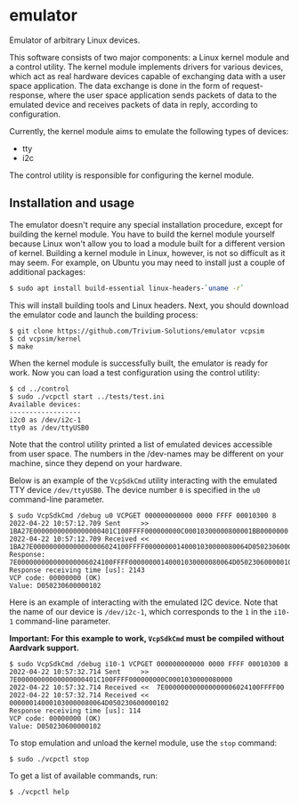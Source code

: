 # emulator

Emulator of arbitrary Linux devices.

This software consists of two major components: a Linux kernel module
and a control utility. The kernel module implements drivers for various
devices, which act as real hardware devices capable of exchanging data
with a user space application. The data exchange is done in the form of
request-response, where the user space application sends packets of data
to the emulated device and receives packets of data in reply, according
to configuration.

Currently, the kernel module aims to emulate the following types of
devices:
- tty
- i2c

The control utility is responsible for configuring the kernel module.

## Installation and usage

The emulator doesn't require any special installation procedure, except
for building the kernel module. You have to build the kernel module
yourself because Linux won't allow you to load a module built for a
different version of kernel. Building a kernel module in Linux,
however, is not so difficult as it may seem. For example, on Ubuntu you
may need to install just a couple of additional packages:

```bash
$ sudo apt install build-essential linux-headers-`uname -r`
```

This will install building tools and Linux headers. Next, you should
download the emulator code and launch the building process:

```
$ git clone https://github.com/Trivium-Solutions/emulator vcpsim
$ cd vcpsim/kernel
$ make
```

When the kernel module is successfully built, the emulator is ready for
work. Now you can load a test configuration using the control utility:

```
$ cd ../control
$ sudo ./vcpctl start ../tests/test.ini
Available devices:
------------------
i2c0 as /dev/i2c-1
tty0 as /dev/ttyUSB0
```

Note that the control utility printed a list of emulated devices
accessible from user space. The numbers in the /dev-names may be
different on your machine, since they depend on your hardware.

Below is an example of the `VcpSdkCmd` utility interacting with the
emulated TTY device `/dev/ttyUSB0`. The device number `0` is specified
in the `u0` command-line parameter.

```
$ sudo VcpSdkCmd /debug u0 VCPGET 000000000000 0000 FFFF 00010300 8
2022-04-22 10:57:12.709 Sent     >>  1BA27E00000000000000000401C100FFFF000000000C00010300000800001BB0000000
2022-04-22 10:57:12.709 Received <<  1BA27E000000000000000006024100FFFF00000000140001030000080064D0502306000001021BB0
Response: 7E000000000000000006024100FFFF00000000140001030000080064D050230600000102
Response receiving time [us]: 2143
VCP code: 00000000 (OK)
Value: D050230600000102
```

Here is an example of interacting with the emulated I2C device. Note
that the name of our device is `/dev/i2c-1`, which corresponds to the `1`
in the `i10-1` command-line parameter.

**Important: For this example to work, `VcpSdkCmd` must be compiled
without Aardvark support.**

```
$ sudo VcpSdkCmd /debug i10-1 VCPGET 000000000000 0000 FFFF 00010300 8
2022-04-22 10:57:32.714 Sent     >>  7E00000000000000000401C100FFFF000000000C0001030000080000
2022-04-22 10:57:32.714 Received <<  7E000000000000000006024100FFFF00
2022-04-22 10:57:32.714 Received <<  000000140001030000080064D050230600000102
Response receiving time [us]: 114
VCP code: 00000000 (OK)
Value: D050230600000102
```

To stop emulation and unload the kernel module, use the `stop` command:

```
$ sudo ./vcpctl stop
```

To get a list of available commands, run:

```
$ ./vcpctl help
```
